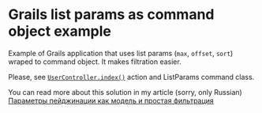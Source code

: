 # Grails list params as command object example

Example of Grails application that uses list params (`max`, `offset`, `sort`) wraped to command object. It makes filtration easier.

Please, see [`UserController.index()`](/grails-app/controllers/name/stokito/listParamsExample/UserController.groovy) action and ListParams command class. 

You can read more about this solution in my article (sorry, only Russian) [Параметры пейджинации как модель и простая фильтрация](http://stokito.wordpress.com/2013/09/28/grails-%D0%BF%D0%B0%D1%80%D0%B0%D0%BC%D0%B5%D1%82%D1%80%D1%8B-%D0%BF%D0%B5%D0%B9%D0%B4%D0%B6%D0%B8%D0%BD%D0%B0%D1%86%D0%B8%D0%B8-%D0%BA%D0%B0%D0%BA-%D0%BC%D0%BE%D0%B4%D0%B5%D0%BB%D1%8C-%D0%B8-%D0%BF/)
